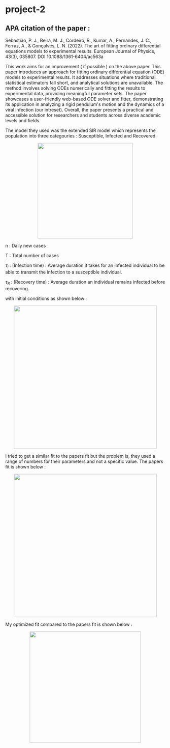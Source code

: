 # project-2

## APA citation of the paper :
Sebastião, P. J., Beira, M. J., Cordeiro, R., Kumar, A., Fernandes, J. C., Ferraz, A., & Gonçalves, L. N. (2022). The art of fitting ordinary differential equations models to experimental results. European Journal of Physics, 43(3), 035807. DOI 10.1088/1361-6404/ac563a

This work aims for an improvement ( if possible ) on the above paper. This paper introduces an approach for fitting ordinary differential equation (ODE) models to experimental results. It addresses situations where traditional statistical estimators fall short, and analytical solutions are unavailable. The method involves solving ODEs numerically and fitting the results to experimental data, providing meaningful parameter sets. The paper showcases a user-friendly web-based ODE solver and fitter, demonstrating its application in analyzing a rigid pendulum's motion and the dynamics of a viral infection (our intreset). Overall, the paper presents a practical and accessible solution for researchers and students across diverse academic levels and fields.

The model they used was the extended SIR model which represents the population into three categouries : Susceptible, Infected and Recovered.
<p align="center">
  <img src="https://github.com/baa151/project-2/assets/123330888/1f234564-925d-4776-8a84-8ea0f7c22913" width="300"><br>
</p>

n : Daily new cases

T : Total number of cases

$\tau_I$ : (Infection time) : Average duration it takes for an infected individual to be able to transmit the infection to a susceptible individual.

$\tau_R$ : (Recovery time) :  Average duration an individual remains infected before recovering. 

with initial conditions as shown below : 

<p align="center">
  <img src="https://github.com/baa151/project-2/assets/123330888/1044d81d-2e1c-4f6a-82b5-d18289797700" width="450"><br>
</p>


I tried to get a similar fit to the papers fit but the problem is, they used a range of numbers for their parameters and not a specific value. The papers fit is shown below : 


<p align="center">
  <img src="https://github.com/baa151/project-2/assets/123330888/5d8edf39-bdbb-4753-9378-3baebe43a2f9" width="450"><br>
</p>

My optimized fit compared to the papers fit is shown below : 

<p align="center">
  <img src="https://github.com/baa151/project-2/assets/123330888/ca794d2a-c156-402a-a5b8-c1de7cd80a9f" width="350"> <br>
</p>

